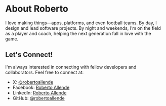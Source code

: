 # About Roberto

I love making things—apps, platforms, and even football teams. By day, I design and lead software projects. By night and weekends, I’m on the field as a player and coach, helping the next generation fall in love with the game.

## Let's Connect!
I'm always interested in connecting with fellow developers and collaborators. Feel free to connect at:

- X: [@robertoallende](https://twitter.com/robertoallende)
- Facebook: [Roberto Allende](https://www.facebook.com/r0bertoallende)
- LinkedIn: [Roberto Allende](https://linkedin.com/in/robertoallende)
- GitHub: [@robertoallende](https://github.com/robertoallende)

